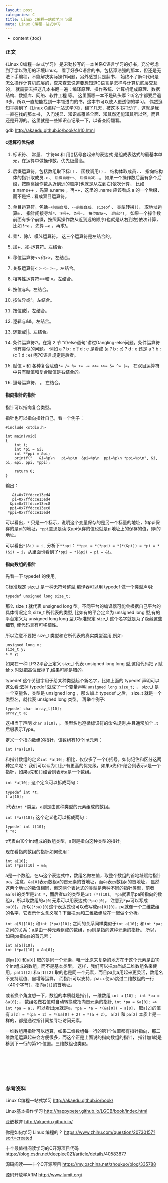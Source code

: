 ```yaml
---
layout: post
categories: C
title: Linux C编程一站式学习 记录
meta: Linux C编程一站式学习 
---
```

* content
{:toc}

### 正文

《Linux C编程一站式学习》 是宋劲杉写的一本关系C语言学习的好书，充分考虑到了学以致用的环境Linux。
看了好多C语言的书，包括谭浩强的那本，但还是无法下手编程，不能解决实际操作问题，另外感觉只是翻书，
始终不了解C代码是怎么操作计算机底层的，查来查去说道要想知道C语言是怎样与计算机底层交互的，
就需要去把这几本书翻一遍：编译原理、操作系统、计算机组成原理、数据结构、数据库、网络、软件工程 等。
这里面哪一本不是砖头厚？听名字都要后退3步。所以一直想能找到一本领进门的书，这本书可以使人更透彻的学习。
偶然逛知乎碰到了《Linux C编程一站式学习》，翻了几天，被这本书打动了，这就是我一直在找的那本书，
入门浅显、知识点覆盖全面、知其然还能知其所以然，而且还是开源的。这里就是一些知识点记录一下，以备查阅翻看。

gdb <http://akaedu.github.io/book/ch10.html>

#### c运算符优先级

1. 标识符、 常量、 字符串 和 用()括号套起来的表达式 是组成表达式的最基本单元，在运算中做操作数，优先级最高。

2. 后缀运算符，包括数组取下标`[]` 、 函数调用`()` 、 结构体取成员`.` 、 指向结构体的指针取成员`->` 、 `后缀自增++`、 `后缀自减--`。
如果一个操作数后面有多个后缀，按照离操作数从近到远的顺序(也就是从左到右)依次计算，
比如 a.name++ ，先算 a.name ，再++，这里的 .name 应该看成 a 的一个后缀，而不是把 . 看成双目运算符。

3. 单目运算符，包括`++前缀自增`、`--前缀自减`、 `sizeof` 、 类型转换`()`、 取地址运算`&` 、 指针间接寻址`*`、`正号+`、`负号-`、 `按位取反~`、 `逻辑非!`。
如果一个操作数前面有多个前缀，按照离操作数从近到远的顺序(也就是从右到左)依次计算，比如 !~a ，先算 ~a ，再求!。

4. 乘*、除/、模%运算符。 这三个运算符是左结合的。

5. 加+、减-运算符。左结合。

6. 移位运算符<<和>>。左结合。

7. 关系运算符< > <= >=。左结合。

8. 相等性运算符==和!=。左结合。

9. 按位与&。左结合。

10. 按位异或^。左结合。

11. 按位或|。左结合。

12. 逻辑与&&。左结合。

13. 逻辑或||。左结合。

14. 条件运算符:?。在第 2 节 “if/else语句”讲过Dangling-else问题，条件运算符也有类似的问题。
例如 a ? b : c ? d : e 是看成 (a ? b : c) ? d : e 还是 a ? b : (c ? d : e) 呢?C语言规定是后者。

15. 赋值 `=` 和 各种复合赋值`*= /= %= += -= <<= >>= &= ^= |=`。 在双目运算符中只有赋值和复合赋值是右结合的。

16. 逗号运算符`，` 。 左结合。

#### 指向指针的指针

指针可以指向复合类型。

指针也可以指向指针自己，看一个例子：
```
#include <stdio.h>

int main(void)
{
    int i;
    int *pi = &i;
	int **ppi = &pi;
    printf("   &i=%p\n   pi=%p\n  &pi=%p\n  ppi=%p\n *ppi=%p\n", &i, pi, &pi, ppi, *ppi);
   
    return 0;
}
```

输出：
```
   &i=0x7ffdcce13ed4
   pi=0x7ffdcce13ed4
  &pi=0x7ffdcce13ec8
  ppi=0x7ffdcce13ec8
 *ppi=0x7ffdcce13ed4
```

可以看出，`*` 只是一个标示，说明这个变量保存的是另一个标量的地址，如ppi保存的是pi的地址，`*ppi`意思是读取ppi保存的值也就是pi地址上的保存的值，即i的地址。

可以看出`*(&i) = i` , 分析下`**ppi`： `**ppi = *(*ppi) = *(*(&pi)) = *pi = *(&i) = i`，从里面也看到了`*ppi = *(&pi) = pi = &i`。

#### 指向数组的指针

先看一下 typedef 的使用。

C标准规定 size_t 是一种无符号整型,编译器可以用 typedef 做一个类型声明:
```
typedef unsigned long size_t;
```

那么 size_t 就代表 unsigned long 型。不同平台的编译器可能会根据自己平台的具体情况定义 size_t 所代表的类型,
比如有的平台定义为 unsigned long 型,有的平台定义为 unsigned long long 型,C标准规定 size_t 这个名字就是为了隐藏这些细节,
使代码具有可移植性。

所以注意不要把 size_t 类型和它所代表的真实类型混用,例如:
```
unsigned long x;
size_t y;
x = y;
```

如果在一种ILP32平台上定义 size_t 代表 unsigned long long 型,这段代码把 y 赋给 x 时就把高位截掉了,结果可能是错的。

typedef 这个关键字用于给某种类型起个新名字，比如上面的 typedef 声明可以这么看:去掉 typedef 就成了一个变量声明 `unsigned long size_t;` ， 
size_t 是一个变量名，类型是 unsigned long ，那么加上 typedef 之后， size_t 就是一个类型名，就代表 unsigned long 类型。
再举个例子:
```
typedef char array_t[10];
array_t a;
```

这相当于声明 `char a[10];` 。 类型名也遵循标识符的命名规则,并且通常加个 _t 后缀表示Type。

定义一个指向数组的指针，该数组有10个int元素：
````
int (*a)[10];
````

和指针数组的定义`int *a[10];` 相比，仅仅多了一个()括号。如何记住和区分这两种定义呢？
我们可以认为`[]`比`*`有更高的优先级，如果a先和`*`结合则表示a是一个指针，如果a先和`[]`结合则表示a是一个数组。

`int *a[10];` 这个定义可以拆成两句：
```
typedef int *t;
t a[10];
```
t代表`int *`类型，a则是由这种类型的元素组成的数组。

`int (*a)[10];` 这个定义也可以拆成两句：
```
typedef int t[10];
t *a;
```
t代表由10个int组成的数组类型，a则是指向这种类型的指针。

现在看指向数组的指针如何使用：
```
int a[10];
int (*pa)[10] = &a;
```

a是一个数组，在`&a`这个表达式中，数组名做左值，取整个数组的首地址赋给指针pa。注意，`&a[0]`表示数组a的首元素的首地址，而`&a`表示数组a的首地址，
显然这两个地址的数值相同，但这两个表达式的类型是两种不同的指针类型，前者`&a[0]`的类型是`int *`，而后者`&a`的类型是`int (*)[10]`。
`*pa`就表示pa所指向的数组a，所以取数组的`a[0]`元素可以用表达式`(*pa)[0]`。 注意到`*pa`可以写成`pa[0]`，
所以`(*pa)[0]`这个表达式也可以改写成`pa[0][0]`，pa就像一个二维数组的名字，它表示什么含义呢？下面把pa和二维数组放在一起做个分析。

`int a[5][10];` 和`int (*pa)[10];` 之间的关系同样类似于`int a[10];` 和`int *pa;` 之间的关系：a是由一种元素组成的数组，pa则是指向这种元素的指针。
所以，如果pa指向a的首元素：
```
int a[5][10];
int (*pa)[10] = &a[0];
```

则`pa[0]` 和`a[0]` 取的是同一个元素，唯一比原来复杂的地方在于这个元素是由10个int组成的数组，而不是基本类型。
这样，我们可以把pa当成二维数组名来使用，`pa[1][2]` 和`a[1][2]` 取的也是同一个元素，而且pa比a用起来更灵活，数组名不支持赋值、自增等运算，
而指针可以支持，pa++使pa跳过二维数组的一行（40个字节），指向`a[1]`的首地址。

或者换个角度想一下，数组的本质就是指针，一维数组 `int a【10】; int *pa = &a[0];`， 数组名做右值时自动转换成指向首元素的指针,
`int *pa = &a[0]; => int *pa = a;`，可以看出pa就是a，`*pa = *a = *(&a[0]) = a[0]`，
取`a[2]`的值有 `a[2] = *(pa + 2) = *(&a[0] + 2) = *(a + 2)`。 
`a[2]` 和 `pa[2]` 本质上是一样的，都是通过指针间接寻址访问元素。

一维数组用指针可以运算，如果二维数组每一行的第1个位置都有指针指向，那二维数组运算起来会方便很多，而这个正是上面说的指向数组的指针，
指针加1就是移到下一行的第1个位置。三维数组也类似。

<br/><br/><br/><br/><br/>
### 参考资料

Linux C编程一站式学习 <http://akaedu.github.io/book/>

Linux基本操作学习 <http://happypeter.github.io/LGCB/book/index.html>

亚嵌教育 <http://akaedu.github.io/>

你是如何学习 Linux 编程的？ <https://www.zhihu.com/question/20730157?sort=created>

十个最值得阅读学习的C开源项目代码 <https://blog.csdn.net/deeplee021/article/details/40583877>

源码阅读——十个C开源项目 <https://my.oschina.net/zhoukuo/blog/335788>

源码开放学ARM <http://www.lumit.org/>
